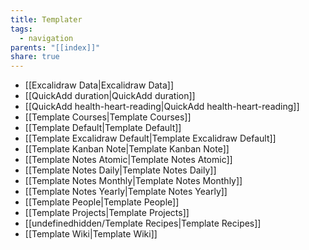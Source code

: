 ```yaml
---
title: Templater
tags:
  - navigation
parents: "[[index]]"
share: true
---
```

- [[Excalidraw Data|Excalidraw Data]]
- [[QuickAdd duration|QuickAdd duration]]
- [[QuickAdd health-heart-reading|QuickAdd health-heart-reading]]
- [[Template Courses|Template Courses]]
- [[Template Default|Template Default]]
- [[Template Excalidraw Default|Template Excalidraw Default]]
- [[Template Kanban Note|Template Kanban Note]]
- [[Template Notes Atomic|Template Notes Atomic]]
- [[Template Notes Daily|Template Notes Daily]]
- [[Template Notes Monthly|Template Notes Monthly]]
- [[Template Notes Yearly|Template Notes Yearly]]
- [[Template People|Template People]]
- [[Template Projects|Template Projects]]
- [[undefinedhidden/Template Recipes|Template Recipes]]
- [[Template Wiki|Template Wiki]]

